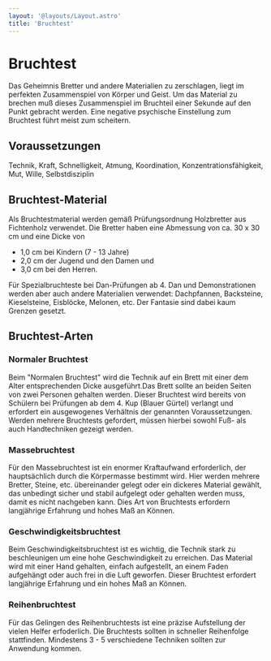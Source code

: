 ```yaml
---
layout: '@layouts/Layout.astro'
title: 'Bruchtest'
---
```


# Bruchtest

Das Geheimnis Bretter und andere Materialien zu zerschlagen, liegt im perfekten Zusammenspiel von Körper und Geist. Um das Material zu brechen muß dieses Zusammenspiel im Bruchteil einer Sekunde auf den Punkt gebracht werden. Eine negative psychische Einstellung zum Bruchtest führt meist zum scheitern.

## Voraussetzungen

Technik, Kraft, Schnelligkeit, Atmung, Koordination, Konzentrationsfähigkeit, Mut, Wille, Selbstdisziplin

## Bruchtest-Material

Als Bruchtestmaterial werden gemäß Prüfungsordnung Holzbretter aus Fichtenholz verwendet. Die Bretter haben eine Abmessung von ca. 30 x 30 cm und eine Dicke von

-   1,0 cm bei Kindern (7 - 13 Jahre)
-   2,0 cm der Jugend und den Damen und
-   3,0 cm bei den Herren.

Für Spezialbruchteste bei Dan-Prüfungen ab 4. Dan und Demonstrationen werden aber auch andere Materialien verwendet: Dachpfannen, Backsteine, Kieselsteine, Eisblöcke, Melonen, etc. Der Fantasie sind dabei kaum Grenzen gesetzt.

## Bruchtest-Arten

### Normaler Bruchtest

Beim "Normalen Bruchtest" wird die Technik auf ein Brett mit einer dem Alter entsprechenden Dicke ausgeführt.Das Brett sollte an beiden Seiten von zwei Personen gehalten werden. Dieser Bruchtest wird bereits von Schülern bei Prüfungen ab dem 4. Kup (Blauer Gürtel) verlangt und erfordert ein ausgewogenes Verhältnis der genannten Voraussetzungen. Werden mehrere Bruchtests gefordert, müssen hierbei sowohl Fuß- als auch Handtechniken gezeigt werden.

### Massebruchtest

Für den Massebruchtest ist ein enormer Kraftaufwand erforderlich, der hauptsächlich durch die Körpermasse bestimmt wird. Hier werden mehrere Bretter, Steine, etc. übereinander gelegt oder ein dickeres Material gewählt, das unbedingt sicher und stabil aufgelegt oder gehalten werden muss, damit es nicht nachgeben kann. Dies Art von Bruchtests erfordern langjährige Erfahrung und hohes Maß an Können.

### Geschwindigkeitsbruchtest

Beim Geschwindigkeitsbruchtest ist es wichtig, die Technik stark zu beschleunigen um eine hohe Geschwindigkeit zu erreichen. Das Material wird mit einer Hand gehalten, einfach aufgestellt, an einem Faden aufgehängt oder auch frei in die Luft geworfen. Dieser Bruchtest erfordert langjährige Erfahrung und ein hohes Maß an Können.

### Reihenbruchtest

Für das Gelingen des Reihenbruchtests ist eine präzise Aufstellung der vielen Helfer erfoderlich. Die Bruchtests sollten in schneller Reihenfolge stattfinden. Mindestens 3 - 5 verschiedene Techniken sollten zur Anwendung kommen.
